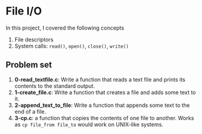 # File I/O

In this project, I covered the following concepts

1. File descriptors
2. System calls: `read()`, `open()`, `close()`, `write()`

## Problem set

1. **0-read_textfile.c**: Write a function that reads a text file and prints its contents to the standard output.
2. **1-create_file.c**: Write a function that creates a file and adds some text to it.
3. **2-append_text_to_file**: Write a function that appends some text to the end of a file.
4. **3-cp.c**: a function that copies the contents of one file to another. Works as `cp file_from file_to` would work on UNIX-like systems.
